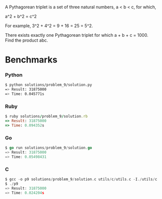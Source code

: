 A Pythagorean triplet is a set of three natural numbers, a < b < c, for which,

a^2 + b^2 = c^2

For example, 3^2 + 4^2 = 9 + 16 = 25 = 5^2.

There exists exactly one Pythagorean triplet for which a + b + c = 1000.
Find the product abc.


# Benchmarks

### Python
```bash
$ python solutions/problem_9/solution.py
=> Result: 31875000
=> Time: 0.045771s
```

### Ruby
```ruby
$ ruby solutions/problem_9/solution.rb
=> Result: 31875000
=> Time: 0.094352s
```

### Go
```go
$ go run solutions/problem_9/solution.go
=> Result: 31875000
=> Time: 0.05498431
```

### C
```c
$ gcc -o p9 solutions/problem_9/solution.c utils/c/utils.c -I./utils/c
$ ./p9
=> Result: 31875000
=> Time: 0.024204s
```